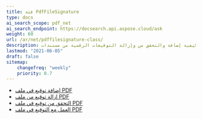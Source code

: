 ```yaml
---
title: فئة PdfFileSignature
type: docs
ai_search_scope: pdf_net
ai_search_endpoint: https://docsearch.api.aspose.cloud/ask
weight: 60
url: /ar/net/pdffilesignature-class/
description: استكشاف كيفية إضافة والتحقق من وإزالة التوقيعات الرقمية من مستندات PDF في .NET باستخدام فئة PDFFileSignature مع Aspose.PDF.
lastmod: "2021-06-05"
draft: false
sitemap:
    changefreq: "weekly"
    priority: 0.7
---
```

- [إضافة توقيع في ملف PDF](/pdf/net/add-signature-in-pdf/)
- [إزالة توقيع من ملف PDF](/pdf/net/remove-signature-from-pdf/)
- [التحقق من توقيع في ملف PDF](/pdf/net/verify-signature-in-pdf/)
- [العمل مع التوقيع في ملف PDF](/pdf/net/add-signature-in-pdf/)
